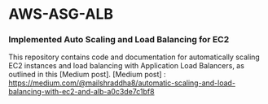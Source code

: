 # AWS-ASG-ALB
<h3>Implemented Auto Scaling and Load Balancing for EC2</h3>

This repository contains code and documentation for automatically scaling EC2 instances and load balancing with Application Load Balancers, as outlined in this [Medium post].
[Medium post] : https://medium.com/@mailshraddha8/automatic-scaling-and-load-balancing-with-ec2-and-alb-a0c3de7c1bf8

